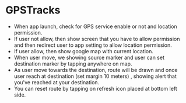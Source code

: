 # GPSTracks


- When app launch, check for  GPS service enable or not and location permission.
- If user not allow, then show screen that you have to allow permission and then redirect user to app setting to allow location permission.
- If user allow, then show google map with current location.
- When user move, we showing source marker and user can set destination marker by tapping anywhere on map.
- As user move towards the destination, route will be drawn and once user reach at destination (set margin 10 meters) , showing alert that you've reached at your destination.
- You can reset route by tapping on refresh icon placed at bottom left side.


